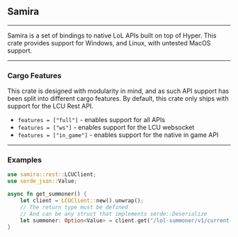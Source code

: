 ## Samira
---
Samira is a set of bindings to native LoL APIs built on top of Hyper.
This crate provides support for Windows, and Linux, with untested MacOS support.

---

### Cargo Features

This crate is designed with modularity in mind, and as such API support has been split into different cargo features. By default, this crate only ships with support for the LCU Rest API.

- `features = ["full"]` - enables support for all APIs
- `features = ["ws"]` - enables support for the LCU websocket
- `features = ["in_game"]` - enables support for the native in game API

---

### Examples
```rust
use samira::rest::LCUClient;
use serde_json::Value;

async fn get_summoner() {
    let client = LCUClient::new().unwrap();
    // The return type must be defined
    // And can be any struct that implements serde::Deserialize
    let summoner: Option<Value> = client.get("/lol-summoner/v1/current-summoner").await.unwrap();
}
```